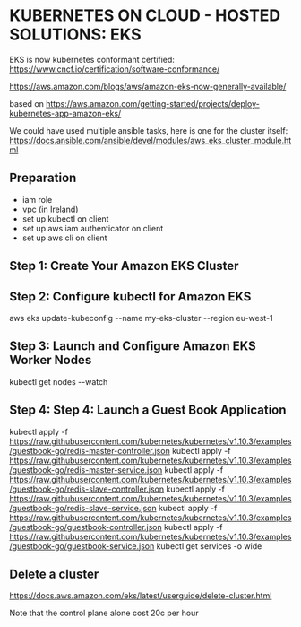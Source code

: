 # KUBERNETES ON CLOUD - HOSTED SOLUTIONS: EKS

EKS is now kubernetes conformant certified: https://www.cncf.io/certification/software-conformance/

https://aws.amazon.com/blogs/aws/amazon-eks-now-generally-available/

based on https://aws.amazon.com/getting-started/projects/deploy-kubernetes-app-amazon-eks/

We could have used multiple ansible tasks, here is one for the cluster itself: https://docs.ansible.com/ansible/devel/modules/aws_eks_cluster_module.html

## Preparation

- iam role
- vpc (in Ireland)
- set up kubectl on client
- set up aws iam authenticator on client
- set up aws cli on client

## Step 1: Create Your Amazon EKS Cluster

## Step 2: Configure kubectl for Amazon EKS

aws eks update-kubeconfig --name my-eks-cluster --region eu-west-1

## Step 3: Launch and Configure Amazon EKS Worker Nodes

kubectl get nodes --watch

## Step 4: Step 4: Launch a Guest Book Application

kubectl apply -f https://raw.githubusercontent.com/kubernetes/kubernetes/v1.10.3/examples/guestbook-go/redis-master-controller.json
kubectl apply -f https://raw.githubusercontent.com/kubernetes/kubernetes/v1.10.3/examples/guestbook-go/redis-master-service.json
kubectl apply -f https://raw.githubusercontent.com/kubernetes/kubernetes/v1.10.3/examples/guestbook-go/redis-slave-controller.json
kubectl apply -f https://raw.githubusercontent.com/kubernetes/kubernetes/v1.10.3/examples/guestbook-go/redis-slave-service.json
kubectl apply -f https://raw.githubusercontent.com/kubernetes/kubernetes/v1.10.3/examples/guestbook-go/guestbook-controller.json
kubectl apply -f https://raw.githubusercontent.com/kubernetes/kubernetes/v1.10.3/examples/guestbook-go/guestbook-service.json
kubectl get services -o wide

## Delete a cluster

https://docs.aws.amazon.com/eks/latest/userguide/delete-cluster.html

Note that the control plane alone cost 20c per hour

